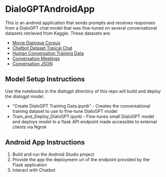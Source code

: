 # DialoGPTAndroidApp

This is an android application that sends prompts and receives responses from a DialoGPT chat model that was fine-tuned on several conversational datasets retrieved from Kaggle. These datasets are:
- [Movie Dialogue Corpus](https://www.kaggle.com/datasets/Cornell-University/movie-dialog-corpus)
- [Chatbot Dataset Topical Chat](https://www.kaggle.com/datasets/arnavsharmaas/chatbot-dataset-topical-chat)
- [Human Conversation Training Data](https://www.kaggle.com/datasets/projjal1/human-conversation-training-data)
- [Conversation Meetings](https://www.kaggle.com/datasets/gogogaurav95/conversation-meetings)
- [Conversation JSON](https://www.kaggle.com/datasets/vaibhavgeek/conversation-json)

## Model Setup Instructions
Use the notebooks in the dialogpt directory of this repo will build and deploy the dialogpt model.
- "Create DialoGPT Training Data.ipynb" - Creates the conversational training dataset to use to fine-tune DialoGPT model
- Train_and_Deploy_DialoGPT.ipynb - Fine-tunes small DialoGPT model and deploys model to a flask API endpoint made accessible to external clients via Ngrok

## Android App Instructions
1. Build and run the Android Studio project
2. Provide the app the deployment url of the endpoint provided by the Flask application
3. Interact with Chatbot

